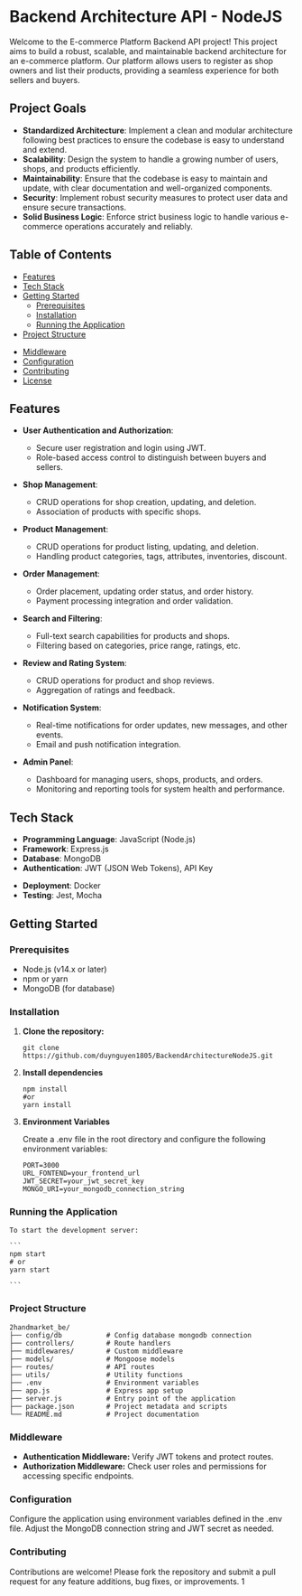 # Backend Architecture API - NodeJS

Welcome to the E-commerce Platform Backend API project! This project aims to build a robust, scalable, and maintainable backend architecture for an e-commerce platform. Our platform allows users to register as shop owners and list their products, providing a seamless experience for both sellers and buyers.

## Project Goals

- **Standardized Architecture**: Implement a clean and modular architecture following best practices to ensure the codebase is easy to understand and extend.
- **Scalability**: Design the system to handle a growing number of users, shops, and products efficiently.
- **Maintainability**: Ensure that the codebase is easy to maintain and update, with clear documentation and well-organized components.
- **Security**: Implement robust security measures to protect user data and ensure secure transactions.
- **Solid Business Logic**: Enforce strict business logic to handle various e-commerce operations accurately and reliably.

## Table of Contents

- [Features](#features)
- [Tech Stack](#tech-stack)
- [Getting Started](#getting-started)
  - [Prerequisites](#prerequisites)
  - [Installation](#installation)
  - [Running the Application](#running-the-application)
- [Project Structure](#project-structure)
<!-- - [API Endpoints](#api-endpoints)
  - [Authentication](#authentication)
  - [User Management](#user-management)
  - [Ad Management](#ad-management)
  - [Admin Functions](#admin-functions) -->
- [Middleware](#middleware)
- [Configuration](#configuration)
- [Contributing](#contributing)
- [License](#license)

## Features

- **User Authentication and Authorization**:

  - Secure user registration and login using JWT.
  - Role-based access control to distinguish between buyers and sellers.

- **Shop Management**:

  - CRUD operations for shop creation, updating, and deletion.
  - Association of products with specific shops.

- **Product Management**:

  - CRUD operations for product listing, updating, and deletion.
  - Handling product categories, tags, attributes, inventories, discount.

- **Order Management**:

  - Order placement, updating order status, and order history.
  - Payment processing integration and order validation.

- **Search and Filtering**:

  - Full-text search capabilities for products and shops.
  - Filtering based on categories, price range, ratings, etc.

- **Review and Rating System**:

  - CRUD operations for product and shop reviews.
  - Aggregation of ratings and feedback.

- **Notification System**:

  - Real-time notifications for order updates, new messages, and other events.
  - Email and push notification integration.

- **Admin Panel**:
  - Dashboard for managing users, shops, products, and orders.
  - Monitoring and reporting tools for system health and performance.

## Tech Stack

- **Programming Language**: JavaScript (Node.js)
- **Framework**: Express.js
- **Database**: MongoDB
- **Authentication**: JWT (JSON Web Tokens), API Key
<!-- - **API Documentation**: Swagger / OpenAPI -->
- **Deployment**: Docker
- **Testing**: Jest, Mocha

## Getting Started

### Prerequisites

- Node.js (v14.x or later)
- npm or yarn
- MongoDB (for database)

### Installation

1. **Clone the repository:**

   ```
   git clone https://github.com/duynguyen1805/BackendArchitectureNodeJS.git
   ```

2. **Install dependencies**

   ```
   npm install
   #or
   yarn install
   ```

3. **Environment Variables**

   Create a .env file in the root directory and configure the following environment variables:

   ```
   PORT=3000
   URL_FONTEND=your_frontend_url
   JWT_SECRET=your_jwt_secret_key
   MONGO_URI=your_mongodb_connection_string

   ```

### Running the Application

    To start the development server:

    ```
    npm start
    # or
    yarn start

    ```

### Project Structure

```
2handmarket_be/
├── config/db           # Config database mongodb connection
├── controllers/        # Route handlers
├── middlewares/        # Custom middleware
├── models/             # Mongoose models
├── routes/             # API routes
├── utils/              # Utility functions
├── .env                # Environment variables
├── app.js              # Express app setup
├── server.js           # Entry point of the application
├── package.json        # Project metadata and scripts
└── README.md           # Project documentation

```

### Middleware

- **Authentication Middleware:** Verify JWT tokens and protect routes.
- **Authorization Middleware:** Check user roles and permissions for accessing specific endpoints.

### Configuration

Configure the application using environment variables defined in the .env file. Adjust the MongoDB connection string and JWT secret as needed.

### Contributing

Contributions are welcome! Please fork the repository and submit a pull request for any feature additions, bug fixes, or improvements.
1
